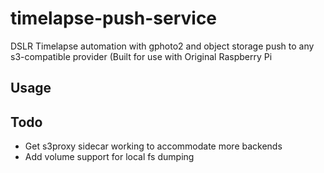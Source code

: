 # timelapse-push-service
DSLR Timelapse automation with gphoto2 and object storage push to any s3-compatible provider (Built for use with Original Raspberry Pi


## Usage

## Todo
- Get s3proxy sidecar working to accommodate more backends
- Add volume support for local fs dumping


